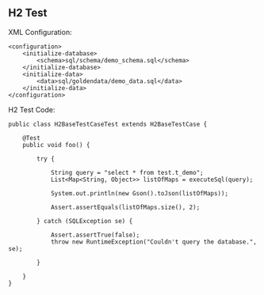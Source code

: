 
## H2 Test

XML Configuration: 

    <configuration>
        <initialize-database>
            <schema>sql/schema/demo_schema.sql</schema>
        </initialize-database>
        <initialize-data>
            <data>sql/goldendata/demo_data.sql</data>
        </initialize-data>
    </configuration>

H2 Test Code:

    public class H2BaseTestCaseTest extends H2BaseTestCase {
    
        @Test
        public void foo() {
    
            try {
    
                String query = "select * from test.t_demo";
                List<Map<String, Object>> listOfMaps = executeSql(query);
    
                System.out.println(new Gson().toJson(listOfMaps));
    
                Assert.assertEquals(listOfMaps.size(), 2);
    
            } catch (SQLException se) {
    
                Assert.assertTrue(false);
                throw new RuntimeException("Couldn't query the database.", se);
    
            }
    
        }
    }